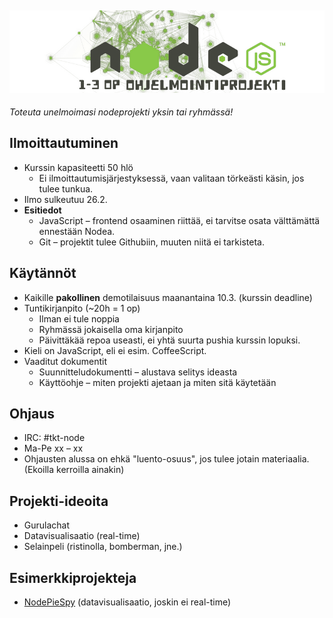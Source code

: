 [![kurssiesite](./media/header.png)](./media/kurssiesite.jpg)
-----------------------
*Toteuta unelmoimasi nodeprojekti yksin tai ryhmässä!*

## Ilmoittautuminen
 * Kurssin kapasiteetti 50 hlö
   * Ei ilmoittautumisjärjestyksessä, vaan valitaan törkeästi käsin, jos tulee tunkua.
 * Ilmo sulkeutuu 26.2.
 * **Esitiedot**
   * JavaScript – frontend osaaminen riittää, ei tarvitse osata välttämättä ennestään Nodea.
   * Git – projektit tulee Githubiin, muuten niitä ei tarkisteta.

## Käytännöt
 * Kaikille **pakollinen** demotilaisuus maanantaina 10.3. (kurssin deadline)
 * Tuntikirjanpito (~20h = 1 op)
   * Ilman ei tule noppia
   * Ryhmässä jokaisella oma kirjanpito
   * Päivittäkää repoa useasti, ei yhtä suurta pushia kurssin lopuksi.
 * Kieli on JavaScript, eli ei esim. CoffeeScript.
 * Vaaditut dokumentit
   * Suunnitteludokumentti – alustava selitys ideasta
   * Käyttöohje – miten projekti ajetaan ja miten sitä käytetään

## Ohjaus
 * IRC: #tkt-node
 * Ma-Pe xx – xx
 * Ohjausten alussa on ehkä "luento-osuus", jos tulee jotain materiaalia. (Ekoilla kerroilla ainakin)

## Projekti-ideoita
 * Gurulachat
 * Datavisualisaatio (real-time)
 * Selainpeli (ristinolla, bomberman, jne.)

## Esimerkkiprojekteja
 * [NodePieSpy](https://github.com/tuhoojabotti/NodePieSpy) (datavisualisaatio, joskin ei real-time)
